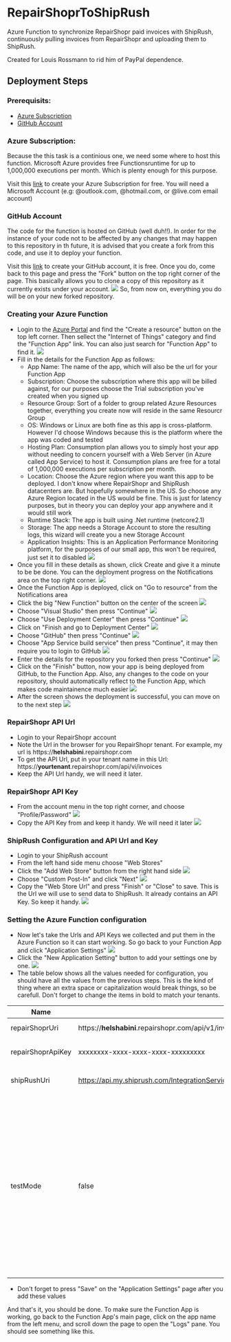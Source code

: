 # RepairShoprToShipRush

Azure Function to synchronize RepairShopr paid invoices with ShipRush, continuously pulling invoices from RepairShopr and uploading them to ShipRush.

Created for Louis Rossmann to rid him of PayPal dependence.

## Deployment Steps

### Prerequisits:
- [Azure Subscription](https://azure.microsoft.com/en-us/free/)
- [GitHub Account](https://github.com/join/)

### Azure Subscription:
Because the this task is a continious one, we need some where to host this function. Microsoft Azure provides free Functionsruntime for up to 1,000,000 executions per month. Which is plenty enough for this purpose.

Visit this [link](https://azure.microsoft.com/en-us/free/) to create your Azure Subscription for free. You will need a Microsoft Account (e.g: @outlook.com, @hotmail.com, or @live.com email account)

### GitHub Account
The code for the function is hosted on GitHub (well duh!!). In order for the instance of your code not to be affected by any changes that may happen to this repository in th future, it is advised that you create a fork from this code, and use it to deploy your function.

Visit this [link](https://github.com/join/) to create your GitHub account, it is free. Once you do, come back to this page and press the "Fork" button on the top right corner of the page. This basically allows you to clone a copy of this repository as it currently exists under your account.
![](images/fork.png)
So, from now on, everything you do will be on your new forked repository.

### Creating your Azure Function
- Login to the [Azure Portal](https://portal.azure.com) and find the "Create a resource" button on the top left corner. Then sellect the "Internet of Things" category and find the "Function App" link. You can also just search for "Function App" to find it.
![](images/azure-1.png)
- Fill in the details for the Function App as follows:
  - App Name: The name of the app, which will also be the url for your Function App
  - Subscription: Choose the subscription where this app will be billed against, for our purposes choose the Trial subscription you've created when you signed up
  - Resource Group: Sort of a folder to group related Azure Resources together, everything you create now will reside in the same Resourcr Group
  - OS: Windows or Linux are both fine as this app is cross-platform. However I'd choose Windows because this is the platform where the app was coded and tested
  - Hosting Plan: Consumption plan allows you to simply host your app without needing to concern yourself with a Web Server (in Azure called App Service) to host it. Consumption plans are free for a total of 1,000,000 executions per subscription per month.
  - Location: Choose the Azure region where you want this app to be deployed. I don't know where RepairShopr and ShipRush datacenters are. But hopefully somewhere in the US. So choose any Azure Region located in the US would be fine. This is just for latency purposes, but in theory you can deploy your app anywhere and it would still work
  - Runtime Stack: The app is built using .Net runtime (netcore2.1)
  - Storage: The app needs a Storage Account to store the resulting logs, this wizard will create you a new Storage Account
  - Application Insights: This is an Application Performance Monitoring platform, for the purposes of our small app, this won't be required, just set it to disabled
![](images/azure-2/png)
- Once you fill in these details as shown, click Create and give it a minute to be be done. You can the deployment progress on the Notifications area on the top right corner.
![](images/azure-3.png)
- Once the Function App is deployed, click on "Go to resource" from the Notifications area
- Click the big "New Function" button on the center of the screen
![](images/azure-4.png)
- Choose "Visual Studio" then press "Continue"
![](images/azure-5.png)
- Choose "Use Deployment Center" then press "Continue"
![](images/azure-6.png)
- Click on "Finish and go to Deployment Center"
![](images/azure-7.png)
- Choose "GitHub" then press "Continue"
![](images/azure-8.png)
- Choose "App Service build service" then press "Continue", it may then require you to login to GitHub
![](images/azure-9.png)
- Enter the details for the repository you forked then press "Continue"
![](images/azure-10.png)
- Click on the "Finish" button, now your app is being deployed from GitHub, to the Function App. Also, any changes to the code on your repository, should automatically reflect to the Function App, which makes code maintainence much easier
![](images/azure-11.png)
- After the screen shows the deployment is successful, you can move on to the next step
![](images/azure-12.png)

### RepairShopr API Url
- Login to your RepairShopr account
- Note the Url in the browser for you RepairShopr tenant. For example, my url is https://**helshabini**.repairshopr.com 
- To get the API Url, put in your tenant name in this Url: https://**yourtenant**.repairshopr.com/api/vi/invoices
- Keep the API Url handy, we will need it later.

### RepairShopr API Key
- From the account menu in the top right corner, and choose "Profile/Password"
![](images/rs-1.png)
- Copy the API Key from and keep it handy. We will need it later
![](images/rs-2.png)

### ShipRush Configuration and API Url and Key
- Login to your ShipRush account
- From the left hand side menu choose "Web Stores"
- Click the "Add Web Store" button from the right hand side
![](images/sr-1.png)
- Choose "Custom Post-In" and click "Next"
![](images/sr-2.png)
- Copy the "Web Store Url" and press "Finish" or "Close" to save. This is the Url we will use to send data to ShipRush. It already contains an API Key. So keep it handy.
![](images/sr-3.png)

### Setting the Azure Function configuration
- Now let's take the Urls and API Keys we collected and put them in the Azure Function so it can start working. So go back to your Function App and click "Application Settings"
![](images/azure-13)
- Click the "New Application Setting" button to add your settings one by one.
![](images/azure-14)
- The table below shows all the values needed for configuration, you should have all the values from the previous steps. This is the kind of thing where an extra space or capitalization would break things, so be carefull. Don't forget to change the items in bold to match your tenants.

| Name | Value | Notes |
| --- | --- | --- |
| repairShoprUri | https://**helshabini**.repairshopr.com/api/v1/invoices | API Url from RepairShopr |
| repairShoprApiKey | xxxxxxxx-xxxx-xxxx-xxxx-xxxxxxxxx | API Key from RepairShopr |
| shipRushUri | https://api.my.shiprush.com/IntegrationService.svc/**xxxxxxxxxxxxxxxxxxxxxxxxxxxxxxxxxxxxxxxxxxxxx**/order/add | API Url and Key from ShipRush |
| testMode | false | If you're even unsure of the app's behavior, test mode allows you to only read values from RepiarShopr without writing anything to ShipRush. I adivse you set this to **true** the first time your run the app and check the logs first |

- Don't forget to press "Save" on the "Application Settings" page after you add these values

And that's it, you should be done. To make sure the Function App is working, go back to the Function App's main page, click on the app name from the left menu, and scroll down the page to open the "Logs" pane. You should see something like this.
